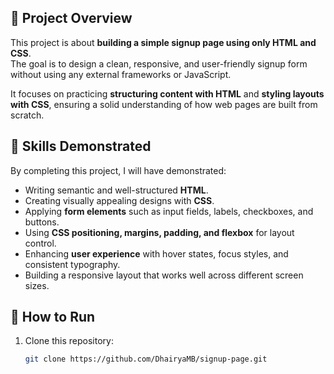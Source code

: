 ## 📌 Project Overview
This project is about **building a simple signup page using only HTML and CSS**.  
The goal is to design a clean, responsive, and user-friendly signup form without using any external frameworks or JavaScript.  

It focuses on practicing **structuring content with HTML** and **styling layouts with CSS**, ensuring a solid understanding of how web pages are built from scratch.

## 🎯 Skills Demonstrated
By completing this project, I will have demonstrated:
- Writing semantic and well-structured **HTML**.
- Creating visually appealing designs with **CSS**.
- Applying **form elements** such as input fields, labels, checkboxes, and buttons.
- Using **CSS positioning, margins, padding, and flexbox** for layout control.
- Enhancing **user experience** with hover states, focus styles, and consistent typography.
- Building a responsive layout that works well across different screen sizes.

## 🚀 How to Run
1. Clone this repository:
   ```bash
   git clone https://github.com/DhairyaMB/signup-page.git